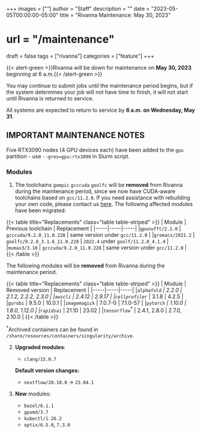 +++
images = [""]
author = "Staff"
description = ""
date = "2023-05-05T00:00:00-05:00"
title = "Rivanna Maintenance: May 30, 2023"
# url = "/maintenance"
draft = false
tags = ["rivanna"]
categories = ["feature"]
+++

{{< alert-green >}}Rivanna will be down for maintenance on <strong>May 30, 2023</strong> beginning at 6 a.m.{{< /alert-green >}}

You may continue to submit jobs until the maintenance period begins, but if the system determines your job will not have time to finish, it will not start until Rivanna is returned to service.

All systems are expected to return to service by **6 a.m. on Wednesday, May 31**.

## IMPORTANT MAINTENANCE NOTES

Five RTX3090 nodes (4 GPU devices each) have been added to the `gpu` partition - use `--gres=gpu:rtx3090` in Slurm script.

### Modules

1. The toolchains `gompic` `gcccuda` `goolfc` will be **removed** from Rivanna during the maintenance period, since we now have CUDA-aware toolchains based on `gcc/11.2.0`. If you need assistance with rebuilding your own code, please contact us [here](https://www.rc.virginia.edu/form/support-request/). The following affected modules have been migrated:


{{< table title="Replacements" class="table table-striped" >}}
| Module | Previous toolchain | Replacement |
|-----|-----|-----|
|`gpunufft/2.1.0` | `gcccuda/9.2.0_11.0.228`      | same version under `gcc/11.2.0`     |
|`gromacs/2021.2` | `goolfc/9.2.0_3.1.6_11.0.228` | `2022.4` under `goolf/11.2.0_4.1.4` |
|`mumax3/3.10`    | `gcccuda/9.2.0_11.0.228`      | same version under `gcc/11.2.0`     |
{{< /table >}}


The following modules will be **removed** from Rivanna during the maintenance period.

{{< table title="Replacements" class="table table-striped" >}}
| Module | Removed version | Replacement |
|-----|-----|-----|
|`alphafold`<sup>*</sup> | 2.2.0 | 2.1.2, 2.2.2, 2.3.0 |
|`awscli` | 2.4.12 | 2.9.17 |
|`cellprofiler`<sup>*</sup> | 3.1.8 | 4.2.5 |
|`gurobi` | 9.5.0  | 10.0.1 |
|`imagemagick` | 7.0.7-0 | 7.1.0-57 |
|`pytorch`<sup>*</sup> | 1.10.0 | 1.8.0, 1.12.0 |
|`rapidsai`<sup>*</sup>  | 21.10 | 23.02 |
|`tensorflow`<sup>*</sup> | 2.4.1, 2.8.0 | 2.7.0, 2.10.0 |
{{< /table >}}

<sup>*</sup>Archived containers can be found in `/share/resources/containers/singularity/archive`.

2. **Upgraded modules**:

    - `clang/15.0.7`

    **Default version changes:**

    - `nextflow/20.10.0` &rarr; `23.04.1`


3. **New** modules:
    
    - `bazel/6.1.1`
    - `gpumd/3.7`
    - `kubectl/1.26.2`
    - `optix/6.5.0`, `7.3.0`
